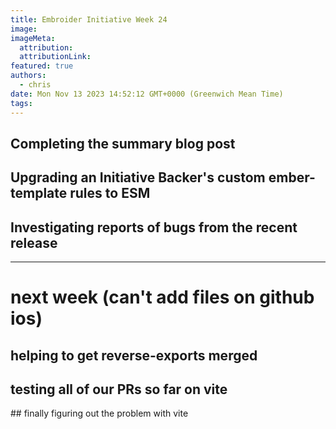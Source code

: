 ```yaml
---
title: Embroider Initiative Week 24
image:
imageMeta:
  attribution:
  attributionLink:
featured: true
authors:
  - chris
date: Mon Nov 13 2023 14:52:12 GMT+0000 (Greenwich Mean Time)
tags:
---
```


## Completing the summary blog post 

## Upgrading an Initiative Backer's custom ember-template rules to ESM

## Investigating reports of bugs from the recent release

--- 

# next week (can't add files on github ios)

## helping to get reverse-exports merged

## testing all of our PRs so far on vite

## finally figuring out the problem with vite


